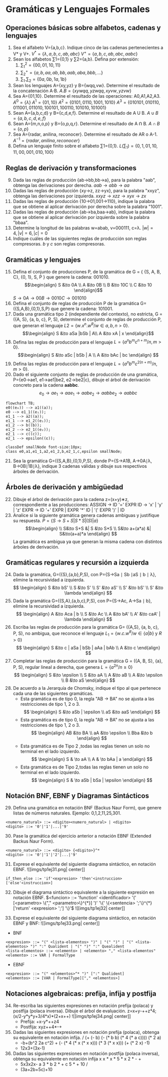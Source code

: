 # Gramáticas y Lenguajes Formales
## Operaciones básicas sobre alfabetos, cadenas y lenguajes
1. Sea el alfabeto V={a,b,c}. Indique cinco de las cadenas pertenecientes a V\* y V+.
	$V{^*}=\{ \lambda, a, b,c,ab,abc \}$
	$V{^+}=\{ a,b,c,ab,abc,aabc \}$
2. Sean los alfabetos ∑1={0,1} y ∑2={a,b}. Defina por extensión:
	1. $\sum_{1}{^2}=\{ 00,01,10,11 \}$
	2. $\sum_{2}{^+}=\{ a,b,aa,ab,bb,aab,aba,bbb, \dots \}$
	3. $\sum_{1}.\sum_{2}=\{ 0a,0b,1a,1b \}$
3. Sean los lenguajes A={xy,yz} y B={wqq,vw}. Determine el resultado de la concatenación A⋅B.
	$A.B=\{ xywqq,yzwqq,xyvw,yzvw \}$
4. Sea A={01,10}. Determine el resultado de las operaciones: A0,A1,A2,A3.
	$A{^0}=\{ \lambda \}$
	$A{^1}=\{ 01,10 \}$
	$A{^2}=\{ 0101,0110,1001,1010 \}$
	$A{^3}=\{ 010101,010110,011001,011010,100101,100110,101010,101001 \}$
5. Sean A={a,b,c,d} y B={c,d,e,f}. Determine el resultado de A U B.
	$A \cup B=\{ a,b,c,d,e,f \}$
6. Sean A={m,n,o,p} y B={o,p,q,r}. Determine el resultado de A Ո B.
	$A\cap B = \{ o,p \}$
7. Sea A={radar, anilina, reconocer}. Determine el resultado de AR o A-1.
	$A{^{-1}} = \{ radar,anilina,reconocer \}$
8. Defina un lenguaje finito sobre el alfabeto ∑1={0,1}.
	$L(\sum_{1})=\{ 0,1,01,10,11,00,001,010,100 \}$
## Reglas de derivación y transformaciones
9. Dada las reglas de producción {ab→bb,bb→a}, para la palabra "aab", obtenga las derivaciones por derecha.
	$aab\to abb\to aa$
10. Dadas las reglas de producción {xy→z, zz→yx}, para la palabra "xxyz", obtenga las derivaciones por izquierda.
    $xxyz\to xzz\to xyx\to zx$
11. Dadas las reglas de producción {10→01,001→110}, indique la palabra que se obtiene al aplicar derivación por derecha sobre la palabra "1001".
12. Dadas las reglas de producción {ab→ba,baa→ab}, indique la palabra que se obtiene al aplicar derivación por izquierda sobre la palabra "bbaa".
13. Determine la longitud de las palabras w=abab, v=000111, c=λ.
    $|w|=4,|v|=6,|c|=0$
14. Indique cuáles de las siguientes reglas de producción son reglas compresoras.
    $b \text{ y } c$ son reglas compresoras.
## Gramáticas y lenguajes
15. Defina el conjunto de producciones P, de la gramática de G = { {S, A, B, C}, {0, 1}, S, P } que genere la cadena: 001010.
	$$\begin{align}
	S &\to 0A \\
	A &\to 0B \\
	B &\to 10C \\
	C &\to 10
	\end{align}$$
	$S\to 0A\to 00B \to 0010C \to 001010$
16. Defina el conjunto de reglas de producción P de la gramática G=({S,A,B},{0,1},S,P) que genere la cadena: 101001.
17. Dada una gramática tipo 2 (independiente del contexto), no estricta, G = ({A, S}, {a, b, c}, P, S), determine el conjunto de reglas de producción P, que generan el lenguaje $L2=\{w.x{^n}.w{^R} / w∈{a,b}, n>0\}$.
    $$\begin{align}
	S &\to aSa |bSb | A\\
	A &\to xA | x 
	\end{align}$$
18. Defina las reglas de producción para el lenguaje $L=\{a{^n}b{^m}c{^{n+m}} /n,m>0\}$.
    $$\begin{align}
	S &\to aSc | bSb | A \\
	A &\to bAc | bc
	\end{align}
	$$
19. Defina las reglas de producción para el lenguaje $L=\{a{^n}b{^m}c{^{2(n+m)}}/n,m>0\}$. 
20. Dado el siguiente conjunto de reglas de producción de una gramática, P={e0→ae1, e1→ae1|be2, e2→be2|c}, dibuje el árbol de derivación concreto para la cadena **aabbc**.
    $$
    e_{0}\to ae_{1}\to aae_{1}\to aabe_{2}\to aabbe_{2}\to aabbc
$$
```mermaid
flowchart TB;
e0((e₀)) --> a1((a));
e0 --> e1_1((e₁));
e1_1 --> a2((a));
e1_1 --> e1_2((e₁));
e1_2 --> b((b));
e1_2 --> e2_1((e₂));
e2_1 --> c((c));
e2_1 --> epsilon((ε));

classDef smallNode font-size:10px;
class e0,a1,e1_1,a2,e1_2,b,e2_1,c,epsilon smallNode;
```
21. Sea la gramática G=({S,A,B},{0,1},P,S), donde P={S→A1B, A→0A∣λ, B→0B∣1B∣λ}, indique 3 cadenas válidas y dibuje sus respectivos árboles de derivación.
## Árboles de derivación y ambigüedad
22. Dibuje el árbol de derivación para la cadena z=(x+y)∗z, correspondiente a las producciones: 
    ASSIGN -> ID '=' EXPR 
    ID -> 'x' | 'y' | 'z' 
    EXPR -> ID '+' EXPR | EXPR '\*' ID | '(' EXPR ')' | ID
23. Analice si la siguiente gramática genera cadenas ambiguas y justifique su respuesta. $P = \{ S \to S + S | S * S | (S) | a \}$
	$$\begin{align} \\
	S&\to S+S &| S &\to S*S \\
	S&\to a+(a*a) &| S&\to(a+a)*a
	\end{align}
	$$
	La gramática es ambigua ya que generan la misma cadena con distintos árboles de derivación.
## Gramáticas regulares y recursión a izquierda
24. Dada la gramática, G=({S},{a,b},P,S), con P={S→Sa ∣ Sb ∣aS ∣ b ∣ λ}, elimine la recursividad a izquierda.
    $$
	\begin{align}
	S &\to bS' \\
	S &\to S' \\
	S' &\to aS' \\
	S' &\to bS' \\
	S' &\to \lambda
	\end{align}
	$$
25. Dada la gramática G=({S,A},{a,b,c},P,S), con P={S→Ac, A→Sa ∣ b}, elimine la recursividad a izquierda.
    $$
	\begin{align}
	A &\to Aca | b \\
	S &\to Ac \\
	A &\to bA' \\
	A' &\to caA' | \lambda
	\end{align}
	$$
26. Escriba las reglas de producción para la gramática G= ({A,S}, {a, b, c}, P, S), no ambigua, que reconoce el lenguaje $L_{1} = \{w.c.w{^R} / w \in \{a | b\} \text{ y } R > 0\}$
    $$
\begin{align}
S &\to c | aSa | bSb | aAa | bAb \\
A &\to c
\end{align}
$$
27. Completar las reglas de producción para la gramática G = ({A, B, S}, {a}, P, S), regular lineal a derecha, que genera $L = \{a^{2n} / n ≥ 0\}$
$$
	\begin{align}
	S &\to \epsilon \\
	S &\to aA \\
	A &\to aB \\
	A &\to \epsilon \\
	B &\to aS
	\end{align}
	$$
28. De acuerdo a la Jerarquía de Chomsky, indique el tipo al que pertenece cada una de las siguientes gramáticas.
	- Esta gramática es de tipo 0, la regla "AB -> BA" no se ajusta a las restricciones de tipo 1, 2 o 3.
	$$
	\begin{align}
	S &\to aSb | \epsilon \\
	aS &\to aaS
	\end{align}
	$$
	- Esta gramática es de tipo 0, la regla "AB -> BA" no se ajusta a las restricciones de tipo 1, 2 o 3.
	  $$
	\begin{align}
	AB &\to BA \\
	aA &\to \epsilon \\
	Bba  &\to b
	\end{align}
	$$
	- Esta gramática es de Tipo 2 ,todas las reglas tienen un solo no terminal en el lado izquierdo.
	$$
	\begin{align}
	S  & \to aA \\
	A  & \to bAa | a
	\end{align}
	$$
	- Esta gramática es de Tipo 2,todas las reglas tienen un solo no terminal en el lado izquierdo.
	$$
	\begin{align}
	S  & \to aSb | bSa | \epsilon
	\end{align}
	$$
## Notación BNF, EBNF y Diagramas Sintácticos
29. Defina una gramática en notación BNF (Backus Naur Form), que genere listas de números naturales. Ejemplo: 0,1,2,11,25,301.
```
<numero_natural> ::= <digito><numero_natural> | <digito>
<digito> ::= '0'|'1'|...|'9'
```
30. Pase la gramática del ejercicio anterior a notación EBNF (Extended Backus Naur Form).
```
<numero_natural> ::= <digito> {<digito>}^*
<digito> ::= '0'|'1'|'2'|...|'9'
```
31. Exprese el equivalente del siguiente diagrama sintáctico, en notación EBNF. ![[imgs/tp1ej31.png| center]]
```
if_then_else ::= 'if'<expresion> 'then'<instruccion> ['else'<instruccion>]
```
32. Dibuje el diagrama sintáctico equivalente a la siguiente expresión en notación EBNF.
$<funcion>  ::= 'function'  <identificador>  '(' [<parametro> \{"," <parametro>\}^{*}] ')' '\{' \{<sentencia> ';'\}^{*} ['return' <expresion> ';'] '\}'$
![[imgs/tp1ej32| center]]

33. Exprese el equivalente del siguiente diagrama sintáctico, en notación EBNF y BNF: ![[imgs/tp1ej33.png| center]]
- BNF
```BNF
<expresion> ::= "(" <lista-elementos> ")" | "(" ")" | "(" <lista-elementos> ")" ":" Qualident | "(" ")" ":" Quealident
<lista-elementos> ::= <elemento> | <elemento> "," <lista-elementos"
<elemento> ::= VAR | FormalType
```
- EBNF 
```EBNF
<expresion> ::= "(" <elementos>^* ")" [":" Qualident]
<elementos> ::= [VAR | FormalType]["," <elementos>]
```
## Notaciones algebraicas: prefija, infija y postfija
34. Re-escriba las siguientes expresiones en notación prefija (polaca) y postfija (polaca inversa). Dibuje el árbol de evaluación.
    z=x+y-++z\*4;
    (x/2-y\*y\*y+3/4\*x)\*(2+x++)
	![[imgs/tp1ej34.png| center]]
	- Prefija: +x-y\*++z4
	- Postfija: xyz++4\*-+
35. Dadas las siguientes expresiones en notación prefija (polaca), obtenga su equivalente en notación infija.
    / (+ (- b) (- (\* b b) (\* 4 (\* a c)))) (\* 2 a)
	-  -b+(b^2  2a c^2)
    \+ (- (\* 4 (\* x (\* x x))) (\* 3 (\* x x))) (+ (\* 2 x) -1)
	- 12x3+(3x-1)
36. Dadas las siguientes expresiones en notación postfija (polaca inversa), obtenga su equivalente en notación infija
    x x \* x \* 5 \* x 2 \* - +
	- 5x3x2x-
	 a 3 \* b 2 \* + c 5 \* + 10 /
	 - (3a+2b+5c)+10